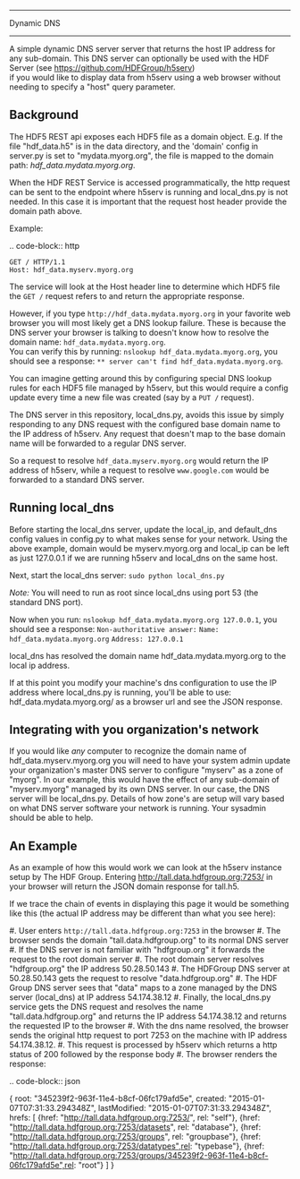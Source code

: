********************
Dynamic DNS 
********************

A simple dynamic DNS server server that returns the host IP address for any sub-domain.
This DNS server can optionally be used with the HDF Server (see https://github.com/HDFGroup/h5serv)  
if you would like to display data from h5serv using a web browser without needing to specify a "host"
query parameter.  

Background
-----------

The HDF5 REST api exposes each HDF5 file as a domain object.  E.g.
If the file "hdf_data.h5" is in the data directory, and the 'domain' config in server.py
is set to "mydata.myorg.org", the file is mapped to the domain path: 
*hdf_data.mydata.myorg.org*.

When the HDF REST Service is accessed programmatically, the http request can be sent 
to the endpoint where h5serv is running and local_dns.py is not needed. In this case it is 
important that the request host header provide the domain path above.

Example:

.. code-block:: http

    GET / HTTP/1.1
    Host: hdf_data.myserv.myorg.org
    
The service will look at the Host header line to determine which HDF5 file the ``GET /`` 
request refers to and return the appropriate response. 

However, if you type ``http://hdf_data.mydata.myorg.org`` in your favorite web browser you
will most likely get a DNS lookup failure.  These is because the DNS server your browser
is talking to doesn't know how to resolve the domain name: ``hdf_data.mydata.myorg.org``.  
You can verify this by running: ``nslookup hdf_data.mydata.myorg.org``, you should see a response:
``** server can't find hdf_data.mydata.myorg.org``.

You can imagine getting around this by configuring special DNS lookup rules for each 
HDF5 file managed by h5serv, but this would require a config update every time a new 
file was created (say by a ``PUT /`` request).  

The DNS server in this repository, local_dns.py, avoids this issue by simply
responding to any DNS request with the configured base domain name to the IP address of h5serv.
Any request that doesn't map to the base domain name will be forwarded to a regular DNS
server.

So a request to resolve ``hdf_data.myserv.myorg.org`` would return the IP address of h5serv, 
while a request to resolve ``www.google.com`` would be forwarded to a standard DNS server.

Running local_dns
-----------------

Before starting the local_dns server, update the local_ip, and default_dns config values 
in config.py to what makes sense for your network.  Using the above example, domain would 
be myserv.myorg.org and local_ip can be left as just 127.0.0.1 if we are running h5serv and 
local_dns on the same host.

Next, start the local_dns server: ``sudo python local_dns.py``

*Note:* You will need to run as root since local_dns using port 53 (the standard DNS port).

Now when you run: ``nslookup hdf_data.mydata.myorg.org 127.0.0.1``, you should see a response:
``Non-authoritative answer:``
``Name: hdf_data.mydata.myorg.org``
``Address: 127.0.0.1``

local_dns has resolved the domain name hdf_data.mydata.myorg.org to the local ip address.

If at this point you modify your machine's dns configuration to use the IP address where
local_dns.py is running, you'll be able to use: hdf_data.mydata.myorg.org/ as a browser
url and see the JSON response.

Integrating with you organization's network
-------------------------------------------
If you would like *any* computer to recognize the domain name of hdf_data.myserv.myorg.org
you will need to have your system admin update your organization's master DNS server to 
configure "myserv" as a zone of "myorg".  In our example, this would have the effect
of any sub-domain of "myserv.myorg" managed by its own DNS server.  In our case, the DNS
server will be local_dns.py.  Details of how zone's are setup will vary based on 
what DNS server software your network is running.  Your sysadmin should be able to help.

 
An Example
----------
As an example of how this would work we can look at the h5serv instance setup by The HDF
Group.  Entering http://tall.data.hdfgroup.org:7253/ in your browser will return the JSON
domain response for tall.h5.  

If we trace the chain of events in displaying this page it
would be something like this (the actual IP address may be different than what you see here):

 #. User enters ``http://tall.data.hdfgroup.org:7253`` in the browser
 #. The browser sends the domain "tall.data.hdfgroup.org" to its normal DNS server
 #. If the DNS server is not familiar with "hdfgroup.org" it forwards the request to the root domain server
 #. The root domain server resolves "hdfgroup.org" the IP address 50.28.50.143
 #. The HDFGroup DNS server at 50.28.50.143 gets the request to resolve "data.hdfgroup.org"
 #. The HDF Group DNS server sees that "data" maps to a zone managed by the DNS server (local_dns) at IP address 54.174.38.12
 #. Finally, the local_dns.py service gets the DNS request and resolves the name "tall.data.hdfgroup.org" and returns the IP address 54.174.38.12 and returns the requested IP to the browser
 #. With the dns name resolved, the browser sends the original http request to port 7253 on the machine with IP address 54.174.38.12.
 #. This request is processed by h5serv which returns a http status of 200 followed by the response body
 #. The browser renders the response:
 
 
.. code-block:: json

  {
  root: "345239f2-963f-11e4-b8cf-06fc179afd5e",
  created: "2015-01-07T07:31:33.294348Z",
  lastModified: "2015-01-07T07:31:33.294348Z",
  hrefs: [
    {href: "http://tall.data.hdfgroup.org:7253/", rel: "self"},
    {href: "http://tall.data.hdfgroup.org:7253/datasets", rel: "database"},
    {href: "http://tall.data.hdfgroup.org:7253/groups", rel: "groupbase"},
    {href: "http://tall.data.hdfgroup.org:7253/datatypes",rel: "typebase"},
    {href: "http://tall.data.hdfgroup.org:7253/groups/345239f2-963f-11e4-b8cf-06fc179afd5e",rel: "root"}
   ]
  }






